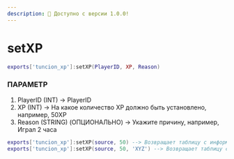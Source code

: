 ```yaml
---
description: 🔧 Доступно с версии 1.0.0!
---
```


# setXP

```lua title="Синтаксис экспорта"
exports['tuncion_xp']:setXP(PlayerID, XP, Reason)
```

### ПАРАМЕТР

1. PlayerID <span className="color-blue">(INT)</span> <span className="color-orange">-> PlayerID</span>
2. XP <span className="color-blue">(INT)</span> <span className="color-orange">-> На какое количество XP должно быть установлено, например, 50XP</span>
3. Reason <span className="color-blue">(STRING) (ОПЦИОНАЛЬНО)</span> <span className="color-orange">-> Укажите причину, например, Играл 2 часа</span>

```lua
exports['tuncion_xp']:setXP(source, 50) --> Возвращает таблицу с информацией
exports['tuncion_xp']:setXP(source, 50, 'XYZ') --> Возвращает таблицу с информацией
```